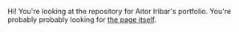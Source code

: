 Hi! You're looking at the repository for Aitor Iribar's portfolio. You're probably probably looking for [the page itself](hairibar.github.io).
